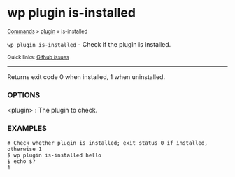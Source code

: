 # wp plugin is-installed

<small>[Commands](/commands/) &raquo; [plugin](/commands/plugin/) &raquo; is-installed</small>

`wp plugin is-installed` - Check if the plugin is installed.

<small>Quick links: <a href="https://github.com/wp-cli/wp-cli/issues?q=is%3Aopen+label%3Acommand%3Aplugin-is-installed+sort%3Aupdated-desc">Github issues</a></small>

<hr />

Returns exit code 0 when installed, 1 when uninstalled.

### OPTIONS

&lt;plugin&gt;
: The plugin to check.

### EXAMPLES

    # Check whether plugin is installed; exit status 0 if installed, otherwise 1
    $ wp plugin is-installed hello
    $ echo $?
    1



